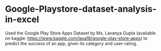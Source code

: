 # Google-Playstore-dataset-analysis-in-excel
Used the Google Play Store Apps Dataset by Ms. Lavanya Gupta (available on kaggle: https://www.kaggle.com/lava18/google-play-store-apps) to predict the success of an app, given its category and user-rating.
